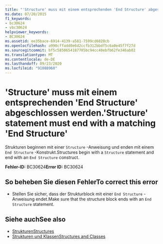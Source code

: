 ```yaml
---
title: "'Structure' muss mit einem entsprechenden 'End Structure' abgeschlossen werden."
ms.date: 07/20/2015
f1_keywords:
- bc30624
- vbc30624
helpviewer_keywords:
- BC30624
ms.assetid: ee35bace-6914-4139-a581-7599cd6828cb
ms.openlocfilehash: a990cffadd0e6d2ccfb312bbdf5c6a0e45f7f27d
ms.sourcegitcommit: bf5c5850654187705bc94cc40ebfb62fe346ab02
ms.translationtype: MT
ms.contentlocale: de-DE
ms.lasthandoff: 09/23/2020
ms.locfileid: "91088960"
---
```

# <a name="structure-statement-must-end-with-a-matching-end-structure"></a><span data-ttu-id="553e1-102">'Structure' muss mit einem entsprechenden 'End Structure' abgeschlossen werden.</span><span class="sxs-lookup"><span data-stu-id="553e1-102">'Structure' statement must end with a matching 'End Structure'</span></span>

<span data-ttu-id="553e1-103">Strukturen beginnen mit einer `Structure` -Anweisung und enden mit einem `End Structure` -Konstrukt.</span><span class="sxs-lookup"><span data-stu-id="553e1-103">Structures begin with a `Structure` statement and end with an `End Structure` construct.</span></span>  
  
 <span data-ttu-id="553e1-104">**Fehler-ID:** BC30624</span><span class="sxs-lookup"><span data-stu-id="553e1-104">**Error ID:** BC30624</span></span>  
  
## <a name="to-correct-this-error"></a><span data-ttu-id="553e1-105">So beheben Sie diesen Fehler</span><span class="sxs-lookup"><span data-stu-id="553e1-105">To correct this error</span></span>  
  
- <span data-ttu-id="553e1-106">Stellen Sie sicher, dass der Strukturblock mit einer `End Structure` -Anweisung endet.</span><span class="sxs-lookup"><span data-stu-id="553e1-106">Make sure that the structure block ends with an `End Structure` statement.</span></span>  
  
## <a name="see-also"></a><span data-ttu-id="553e1-107">Siehe auch</span><span class="sxs-lookup"><span data-stu-id="553e1-107">See also</span></span>

- [<span data-ttu-id="553e1-108">Strukturen</span><span class="sxs-lookup"><span data-stu-id="553e1-108">Structures</span></span>](../programming-guide/language-features/data-types/structures.md)
- [<span data-ttu-id="553e1-109">Strukturen und Klassen</span><span class="sxs-lookup"><span data-stu-id="553e1-109">Structures and Classes</span></span>](../programming-guide/language-features/data-types/structures-and-classes.md)
